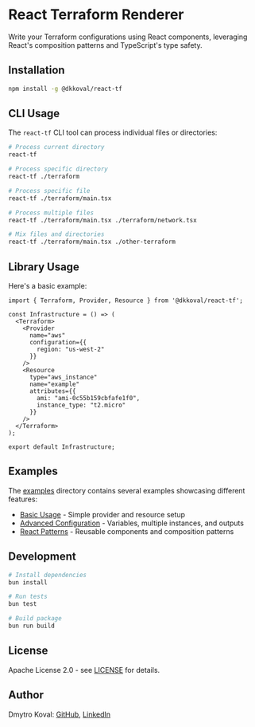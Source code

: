 # React Terraform Renderer

Write your Terraform configurations using React components, leveraging React's composition patterns and TypeScript's type safety.

## Installation

```bash
npm install -g @dkkoval/react-tf
```

## CLI Usage

The `react-tf` CLI tool can process individual files or directories:

```bash
# Process current directory
react-tf

# Process specific directory
react-tf ./terraform

# Process specific file
react-tf ./terraform/main.tsx

# Process multiple files
react-tf ./terraform/main.tsx ./terraform/network.tsx

# Mix files and directories
react-tf ./terraform/main.tsx ./other-terraform
```

## Library Usage

Here's a basic example:

```tsx
import { Terraform, Provider, Resource } from '@dkkoval/react-tf';

const Infrastructure = () => (
  <Terraform>
    <Provider 
      name="aws" 
      configuration={{
        region: "us-west-2"
      }}
    />
    <Resource
      type="aws_instance"
      name="example"
      attributes={{
        ami: "ami-0c55b159cbfafe1f0",
        instance_type: "t2.micro"
      }}
    />
  </Terraform>
);

export default Infrastructure;
```

## Examples

The [examples](examples) directory contains several examples showcasing different features:

- [Basic Usage](examples/basic.tsx) - Simple provider and resource setup
- [Advanced Configuration](examples/advanced.tsx) - Variables, multiple instances, and outputs
- [React Patterns](examples/patterns.tsx) - Reusable components and composition patterns

## Development

```bash
# Install dependencies
bun install

# Run tests
bun test

# Build package
bun run build
```

## License

Apache License 2.0 - see [LICENSE](LICENSE) for details.

## Author

Dmytro Koval: [GitHub](https://github.com/dmk), [LinkedIn](https://www.linkedin.com/in/dmk/)
